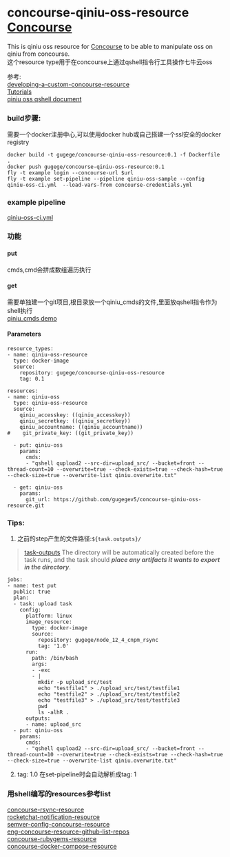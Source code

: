 # concourse-qiniu-oss-resource [Concourse](https://concourse-ci.org/)

This is qiniu oss resource for [Concourse](https://concourse-ci.org/) to be able to manipulate oss on qiniu from concourse.  
这个resource type用于在concourse上通过qshell指令行工具操作七牛云oss

参考:  
[developing-a-custom-concourse-resource](https://content.pivotal.io/blog/developing-a-custom-concourse-resource)  
[Tutorials](https://github.com/concourse/concourse/wiki/Tutorials)  
[qiniu oss qshell document](https://developer.qiniu.com/kodo/tools/1302/qshell)

### build步骤:
需要一个docker注册中心,可以使用docker hub或自己搭建一个ssl安全的docker registry
```shell
docker build -t gugege/concourse-qiniu-oss-resource:0.1 -f Dockerfile .  
docker push gugege/concourse-qiniu-oss-resource:0.1  
fly -t example login --concourse-url $url  
fly -t example set-pipeline --pipeline qiniu-oss-sample --config qiniu-oss-ci.yml  --load-vars-from concourse-credentials.yml
```

### example pipeline
[qiniu-oss-ci.yml](https://github.com/gugegev5/concourse-qiniu-oss-resource/blob/master/qiniu-oss-ci.yml)

### 功能

#### put
cmds,cmd会拼成数组遍历执行  
#### get
需要单独建一个git项目,根目录放一个qiniu_cmds的文件,里面放qshell指令作为shell执行  
[qiniu_cmds demo](https://github.com/gugegev5/concourse-qiniu-oss-resource/blob/master/qiniu_cmds)


#### Parameters
```
resource_types:
- name: qiniu-oss-resource
  type: docker-image
  source:
    repository: gugege/concourse-qiniu-oss-resource
    tag: 0.1

resources:
- name: qiniu-oss
  type: qiniu-oss-resource
  source:
    qiniu_accesskey: ((qiniu_accesskey))
    qiniu_secretkey: ((qiniu_secretkey))
    qiniu_accountname: ((qiniu_accountname))
#    git_private_key: ((git_private_key))
```
```
  - put: qiniu-oss
    params:
      cmds:
      - "qshell qupload2 --src-dir=upload_src/ --bucket=front --thread-count=10 --overwrite=true --check-exists=true --check-hash=true --check-size=true --overwrite-list qiniu.overwrite.txt"

  - get: qiniu-oss
    params:
      git_url: https://github.com/gugegev5/concourse-qiniu-oss-resource.git
```

### Tips:
1. 之前的step产生的文件路径:`${task.outputs}/`
> [task-outputs](https://concourse-ci.org/tasks.html#task-outputs)
The directory will be automatically created before the task runs, and the task should ***place any artifacts it wants to export in the directory***.

```
jobs:
- name: test put
  public: true
  plan:
  - task: upload task
    config:
      platform: linux
      image_resource:
        type: docker-image
        source:
          repository: gugege/node_12_4_cnpm_rsync
          tag: '1.0'
      run:
        path: /bin/bash
        args:
        - -exc
        - |
          mkdir -p upload_src/test
          echo "testfile1" > ./upload_src/test/testfile1
          echo "testfile2" > ./upload_src/test/testfile2
          echo "testfile3" > ./upload_src/test/testfile3
          pwd
          ls -alhR .
      outputs:
      - name: upload_src
  - put: qiniu-oss
    params:
      cmds:
      - "qshell qupload2 --src-dir=upload_src/ --bucket=front --thread-count=10 --overwrite=true --check-exists=true --check-hash=true --check-size=true --overwrite-list qiniu.overwrite.txt"
```
2. tag: 1.0 在set-pipeline时会自动解析成tag: 1

### 用shell编写的resources参考list
[concourse-rsync-resource](https://github.com/mrsixw/concourse-rsync-resource)  
[rocketchat-notification-resource](https://github.com/michaellihs/rocketchat-notification-resource/blob/master/out)  
[semver-config-concourse-resource](https://github.com/brightzheng100/semver-config-concourse-resource/blob/master/in)  
[eng-concourse-resource-github-list-repos](https://github.com/coralogix/eng-concourse-resource-github-list-repos/blob/master/src/in)  
[concourse-rubygems-resource](https://github.com/troykinsella/concourse-rubygems-resource/blob/master/assets/out#L60)  
[concourse-docker-compose-resource](https://github.com/troykinsella/concourse-docker-compose-resource)  

